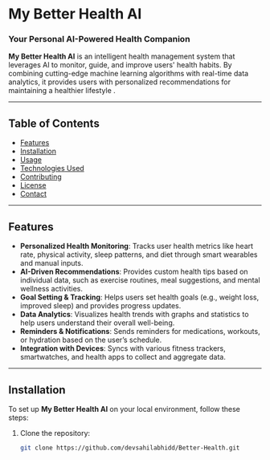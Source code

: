 # My Better Health AI

### Your Personal AI-Powered Health Companion

**My Better Health AI** is an intelligent health management system that leverages AI to monitor, guide, and improve users' health habits. By combining cutting-edge machine learning algorithms with real-time data analytics, it provides users with personalized recommendations for maintaining a healthier lifestyle .

---

## Table of Contents

- [Features](#features)
- [Installation](#installation)
- [Usage](#usage)
- [Technologies Used](#technologies-used)
- [Contributing](#contributing)
- [License](#license)
- [Contact](#contact)

---

## Features

- **Personalized Health Monitoring**: Tracks user health metrics like heart rate, physical activity, sleep patterns, and diet through smart wearables and manual inputs.
- **AI-Driven Recommendations**: Provides custom health tips based on individual data, such as exercise routines, meal suggestions, and mental wellness activities.
- **Goal Setting & Tracking**: Helps users set health goals (e.g., weight loss, improved sleep) and provides progress updates.
- **Data Analytics**: Visualizes health trends with graphs and statistics to help users understand their overall well-being.
- **Reminders & Notifications**: Sends reminders for medications, workouts, or hydration based on the user’s schedule.
- **Integration with Devices**: Syncs with various fitness trackers, smartwatches, and health apps to collect and aggregate data.

---

## Installation

To set up **My Better Health AI** on your local environment, follow these steps:

1. Clone the repository:
   ```bash
   git clone https://github.com/devsahilabhidd/Better-Health.git
